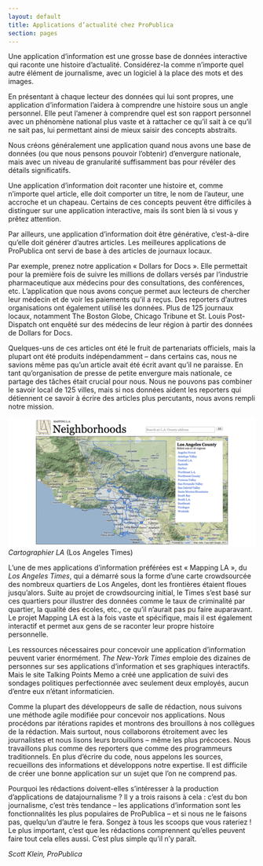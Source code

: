```yaml
---
layout: default
title: Applications d’actualité chez ProPublica
section: pages
---
```


Une application d’information est une grosse base de données interactive qui raconte une histoire d’actualité. Considérez-la comme n’importe quel autre élément de journalisme, avec un logiciel à la place des mots et des images.

En présentant à chaque lecteur des données qui lui sont propres, une application d’information l’aidera à comprendre une histoire sous un angle personnel. Elle peut l’amener à comprendre quel est son rapport personnel avec un phénomène national plus vaste et à rattacher ce qu’il sait à ce qu’il ne sait pas, lui permettant ainsi de mieux saisir des concepts abstraits.

Nous créons généralement une application quand nous avons une base de données (ou que nous pensons pouvoir l’obtenir) d’envergure nationale, mais avec un niveau de granularité suffisamment bas pour révéler des détails significatifs.

Une application d’information doit raconter une histoire et, comme n’importe quel article, elle doit comporter un titre, le nom de l’auteur, une accroche et un chapeau. Certains de ces concepts peuvent être difficiles à distinguer sur une application interactive, mais ils sont bien là si vous y prêtez attention.

Par ailleurs, une application d’information doit être générative, c’est-à-dire qu’elle doit générer d’autres articles. Les meilleures applications de ProPublica ont servi de base à des articles de journaux locaux.

Par exemple, prenez notre application « Dollars for Docs ». Elle permettait pour la première fois de suivre les millions de dollars versés par l’industrie pharmaceutique aux médecins pour des consultations, des conférences, etc. L’application que nous avons conçue permet aux lecteurs de chercher leur médecin et de voir les paiements qu’il a reçus. Des reporters d’autres organisations ont également utilisé les données. Plus de 125 journaux locaux, notamment The Boston Globe, Chicago Tribune et St. Louis Post-Dispatch ont enquêté sur des médecins de leur région à partir des données de Dollars for Docs.

Quelques-uns de ces articles ont été le fruit de partenariats officiels, mais la plupart ont été produits indépendamment – dans certains cas, nous ne savions même pas qu’un article avait été écrit avant qu’il ne paraisse. En tant qu’organisation de presse de petite envergure mais nationale, ce partage des tâches était crucial pour nous. Nous ne pouvons pas combiner le savoir local de 125 villes, mais si nos données aident les reporters qui détiennent ce savoir à écrire des articles plus percutants, nous avons rempli notre mission. 

<div class="imageblock">
<div class="content">
<img alt="Mapping LA" src="../figs/incoming/06-FF.png"></div>
<div class="title"><em>Cartographier LA</em> (Los Angeles Times)</div>
</div>

L’une de mes applications d’information préférées est « Mapping LA », du _Los Angeles Times_, qui a démarré sous la forme d’une carte crowdsourcée des nombreux quartiers de Los Angeles, dont les frontières étaient floues jusqu’alors. Suite au projet de crowdsourcing initial, le Times s’est basé sur ces quartiers pour illustrer des données comme le taux de criminalité par quartier, la qualité des écoles, etc., ce qu’il n’aurait pas pu faire auparavant. Le projet Mapping LA est à la fois vaste et spécifique, mais il est également interactif et permet aux gens de se raconter leur propre histoire personnelle.

Les ressources nécessaires pour concevoir une application d’information peuvent varier énormément. _The New-York Times_ emploie des dizaines de personnes sur ses applications d’information et ses graphiques interactifs. Mais le site Talking Points Memo a créé une application de suivi des sondages politiques perfectionnée avec seulement deux employés, aucun d’entre eux n’étant informaticien.

Comme la plupart des développeurs de salle de rédaction, nous suivons une méthode agile modifiée pour concevoir nos applications. Nous procédons par itérations rapides et montrons des brouillons à nos collègues de la rédaction. Mais surtout, nous collaborons étroitement avec les journalistes et nous lisons leurs brouillons – même les plus précoces. Nous travaillons plus comme des reporters que comme des programmeurs traditionnels. En plus d’écrire du code, nous appelons les sources, recueillons des informations et développons notre expertise. Il est difficile de créer une bonne application sur un sujet que l’on ne comprend pas.

Pourquoi les rédactions doivent-elles s’intéresser à la production d’applications de datajournalisme ? Il y a trois raisons à cela : c’est du bon journalisme, c’est très tendance – les applications d’information sont les fonctionnalités les plus populaires de ProPublica – et si nous ne le faisons pas, quelqu’un d’autre le fera. Songez à tous les scoops que vous rateriez ! Le plus important, c’est que les rédactions comprennent qu’elles peuvent faire tout cela elles aussi. C’est plus simple qu’il n’y paraît.

_Scott Klein, ProPublica_
